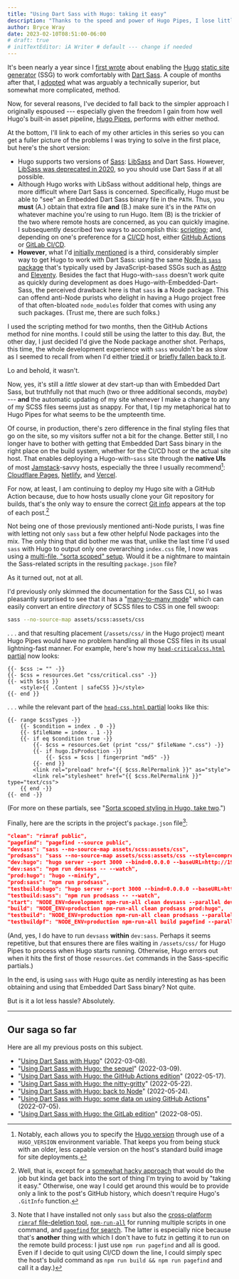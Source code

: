 ```yaml
---
title: "Using Dart Sass with Hugo: taking it easy"
description: "Thanks to the speed and power of Hugo Pipes, I lose little or nothing in opting for the Node.js version of Sass."
author: Bryce Wray
date: 2023-02-10T08:51:00-06:00
# draft: true
# initTextEditor: iA Writer # default --- change if needed
---
```


It's been nearly a year since I [first wrote](/posts/2022/03/using-dart-sass-hugo/) about enabling the [Hugo](https://gohugo.io) [static site generator](https://jamstack.org/generators) (SSG) to work comfortably with [Dart Sass](https://github.com/sass/sass/). A couple of months after that, I [adopted](/posts/2022/05/using-dart-sass-hugo-github-actions-edition/) what was arguably a technically superior, but somewhat more complicated, method.

Now, for several reasons, I've decided to fall back to the simpler approach I originally espoused --- especially given the freedom I gain from how well Hugo's built-in asset pipeline, [Hugo Pipes](https://gohugo.io/hugo-pipes/introduction/), performs with either method.

<!--more-->

At the bottom, I'll link to each of my other articles in this series so you can get a fuller picture of the problems I was trying to solve in the first place, but here's the short version:

- Hugo supports two versions of [Sass](https://sass-lang.com): [LibSass](https://sass-lang.com/libsass) and Dart Sass. However, [LibSass was deprecated in 2020](https://sass-lang.com/blog/libsass-is-deprecated), so you should use Dart Sass if at all possible.
- Although Hugo works with LibSass without additional help, things are more difficult where Dart Sass is concerned. Specifically, Hugo must be able to "see" an Embedded Dart Sass binary file in the `PATH`. Thus, you **must** (A.) obtain that extra file **and** (B.) make sure it's in the `PATH` on whatever machine you're using to run Hugo. Item (B) is the trickier of the two where remote hosts are concerned, as you can quickly imagine. I subsequently described two ways to accomplish this: [scripting](/posts/2022/03/using-dart-sass-hugo-sequel/); and, depending on one's preference for a [CI/CD](https://www.infoworld.com/article/3271126/what-is-cicd-continuous-integration-and-continuous-delivery-explained.html) host, either [GitHub Actions](/posts/2022/05/using-dart-sass-hugo-github-actions-edition/) or [GitLab CI/CD](/posts/2022/08/using-dart-sass-hugo-gitlab-edition/).
- **However**, what I'd [initially mentioned](/posts/2022/03/using-dart-sass-hugo/) is a third, considerably simpler way to get Hugo to work with Dart Sass: using the same [Node.js `sass` package](https://github.com/sass/sass) that's typically used by JavaScript-based SSGs such as [Astro](https://astro.build) and [Eleventy](https://11ty.dev). Besides the fact that Hugo-with-`sass` doesn't work quite as quickly during development as does Hugo-with-Embedded-Dart-Sass, the perceived drawback here is that `sass` **is** a Node package. This can offend anti-Node purists who delight in having a Hugo project free of that often-bloated `node_modules` folder that comes with using any such packages. (Trust me, there are such folks.)

I used the scripting method for two months, then the GitHub Actions method for nine months. I could still be using the latter to this day. But, the other day, I just decided I'd give the Node package another shot. Perhaps, this time, the whole development experience with `sass` wouldn't be as slow as I seemed to recall from when I'd either [tried it](/posts/2022/03/using-dart-sass-hugo/) or [briefly fallen back to it](/posts/2022/05/using-dart-sass-hugo-back-to-node/).

Lo and behold, it wasn't.

Now, yes, it's still a *little* slower at dev start-up than with Embedded Dart Sass, but truthfully not that much (two or three additional seconds, *maybe*) --- **and** the automatic updating of my site whenever I make a change to any of my SCSS files seems just as snappy. For that, I tip my metaphorical hat to Hugo Pipes for what seems to be the umpteenth time.

Of course, in production, there's zero difference in the final styling files that go on the site, so my visitors suffer not a bit for the change. Better still, I no longer have to bother with getting that Embedded Dart Sass binary in the right place on the build system, whether for the CI/CD host or the actual site host. That enables deploying a Hugo-with-`sass` site through the **native UIs** of most [Jamstack](https://jamstack.org)-savvy hosts, especially the three I usually recommend[^envVar]: [Cloudflare Pages](https://pages.cloudflare.com), [Netlify](https://netlify.com), and [Vercel](https://vercel.com).

[^envVar]: Notably, each allows you to specify the [Hugo version](https://github.com/gohugoio/hugo/releases/) through use of a `HUGO_VERSION` environment variable. That keeps you from being stuck with an older, less capable version on the host's standard build image for site deployments.

For now, at least, I am continuing to deploy my Hugo site with a GitHub Action because, due to how hosts usually clone your Git repository for builds, that's the only way to ensure the correct [Git info](/posts/2022/06/get-good-git-info-hugo/) appears at the top of each post.[^history]

[^history]: Well, that is, except for a [somewhat hacky approach](https://github.com/gohugoio/hugo/issues/9738#issuecomment-1086669372) that would do the job but kinda get back into the sort of thing I'm trying to avoid by "taking it easy." Otherwise, one way I could get around this would be to provide only a link to the post's GitHub history, which doesn't require Hugo's `.GitInfo` function.

Not being one of those previously mentioned anti-Node purists, I was fine with letting not only `sass` but a few other helpful Node packages into the mix. The only thing that did bother me was that, unlike the last time I'd used `sass` with Hugo to output only one overarching `index.css` file, I now was using a [multi-file, "sorta scoped" setup](/posts/2023/01/sorta-scoped-styling-hugo-take-two/). Would it be a nightmare to maintain the Sass-related scripts in the resulting `package.json` file?

As it turned out, not at all.

I'd previously only skimmed the documentation for the Sass CLI, so I was pleasantly surprised to see that it has a "[many-to-many mode](https://sass-lang.com/documentation/cli/dart-sass#many-to-many-mode)" which can easily convert an entire *directory* of SCSS files to CSS in one fell swoop:

```bash
sass --no-source-map assets/scss:assets/css
```

. . . and that resulting placement (`/assets/css/` in the Hugo project) meant Hugo Pipes would have no problem handling all those CSS files in its usual lightning-fast manner. For example, here's how my [`head-criticalcss.html` partial](https://github.com/brycewray/hugo_site/blob/main/layouts/partials/head-criticalcss.html) now looks:

```go-html-template
{{- $css := "" -}}
{{- $css = resources.Get "css/critical.css" -}}
{{- with $css }}
	<style>{{ .Content | safeCSS }}</style>
{{- end }}
```

. . . while the relevant part of the [`head-css.html` partial](https://github.com/brycewray/hugo_site/blob/main/layouts/partials/head-css.html) looks like this:

```go-html-template
{{- range $cssTypes -}}
	{{- $condition = index . 0 -}}
	{{- $fileName = index . 1 -}}
	{{- if eq $condition true -}}
		{{- $css = resources.Get (print "css/" $fileName ".css") -}}
		{{- if hugo.IsProduction -}}
			{{- $css = $css | fingerprint "md5" -}}
		{{- end }}
		<link rel="preload" href="{{ $css.RelPermalink }}" as="style">
		<link rel="stylesheet" href="{{ $css.RelPermalink }}" type="text/css">
	{{ end -}}
{{- end -}}
```

(For more on these partials, see "[Sorta scoped styling in Hugo, take two](/posts/2023/01/sorta-scoped-styling-hugo-take-two/).")

Finally, here are the scripts in the project's `package.json` file[^pkgs]:

```json
"clean": "rimraf public",
"pagefind": "pagefind --source public",
"devsass": "sass --no-source-map assets/scss:assets/css",
"prodsass": "sass --no-source-map assets/scss:assets/css --style=compressed",
"dev:hugo": "hugo server --port 3000 --bind=0.0.0.0 --baseURL=http://192.168.254.10:3000 --panicOnWarning --disableFastRender --forceSyncStatic --gc",
"dev:sass": "npm run devsass -- --watch",
"prod:hugo": "hugo --minify",
"prod:sass": "npm run prodsass",
"testbuild:hugo": "hugo server --port 3000 --bind=0.0.0.0 --baseURL=http://192.168.254.10:3000 --panicOnWarning --disableFastRender --forceSyncStatic --gc --environment=production",
"testbuild:sass": "npm run prodsass -- --watch",
"start": "NODE_ENV=development npm-run-all clean devsass --parallel dev:*",
"build": "NODE_ENV=production npm-run-all clean prodsass prod:hugo",
"testbuild": "NODE_ENV=production npm-run-all clean prodsass --parallel testbuild:*",
"testbuildpf": "NODE_ENV=production npm-run-all build pagefind --parallel testbuild:*"
```

[^pkgs]: Note that I have installed not only `sass` but also the [cross-platform `rimraf` file-deletion tool](https://github.com/isaacs/rimraf), [`npm-run-all`](https://github.com/mysticatea/npm-run-all) for running multiple scripts in one command, and [`pagefind` for search](https://github.com/cloudcannon/pagefind). The latter is especially nice because that's **another** thing with which I don't have to futz in getting it to run on the remote build process: I just use `npm run pagefind` and all is good. Even if I decide to quit using CI/CD down the line, I could simply spec the host's build command as `npm run build && npm run pagefind` and call it a day.)

(And, yes, I do have to run `devsass` **within** `dev:sass`. Perhaps it seems repetitive, but that ensures there are files waiting in `/assets/css/` for Hugo Pipes to process when Hugo starts running. Otherwise, Hugo errors out when it hits the first of those `resources.Get` commands in the Sass-specific partials.)

In the end, is using `sass` with Hugo quite as nerdily interesting as has been obtaining and using that Embedded Dart Sass binary? Not quite.

But is it a lot less hassle? Absolutely.

----

## Our saga so far

Here are all my previous posts on this subject.

- "[Using Dart Sass with Hugo](/posts/2022/03/using-dart-sass-hugo/)" <span class="nobrk">(2022-03-08)</span>.
- "[Using Dart Sass with Hugo: the sequel](/posts/2022/03/using-dart-sass-hugo-sequel/)" <span class="nobrk">(2022-03-09)</span>.
- "[Using Dart Sass with Hugo: the GitHub Actions edition](/posts/2022/05/using-dart-sass-hugo-github-actions-edition/)" <span class="nobrk">(2022-05-17)</span>.
- "[Using Dart Sass with Hugo: the nitty-gritty](/posts/2022/05/using-dart-sass-hugo-nitty-gritty/)" <span class="nobrk">(2022-05-22)</span>.
- "[Using Dart Sass with Hugo: back to Node](/posts/2022/05/using-dart-sass-hugo-back-to-node/)" <span class="nobrk">(2022-05-24)</span>.
- "[Using Dart Sass with Hugo: some data on using GitHub Actions](/posts/2022/07/using-dart-sass-hugo-some-data-using-github-actions/)" <span class="nobrk">(2022-07-05)</span>.
- "[Using Dart Sass with Hugo: the GitLab edition](/posts/2022/08/using-dart-sass-hugo-gitlab-edition/)" <span class="nobrk">(2022-08-05)</span>.
